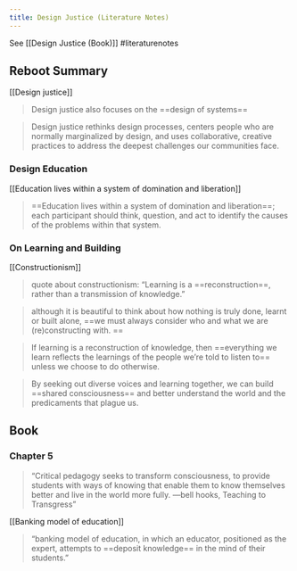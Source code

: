 ```yaml
---
title: Design Justice (Literature Notes)
---
```

See [[Design Justice (Book)]]
#literaturenotes 

## Reboot Summary
[[Design justice]]
> Design justice also focuses on the ==design of systems==


> Design justice rethinks design processes, centers people who are normally marginalized by design, and uses collaborative, creative practices to address the deepest challenges our communities face.

### Design Education

[[Education lives within a system of domination and liberation]]
> ==Education lives within a system of domination and liberation==; each participant should think, question, and act to identify the causes of the problems within that system.

### On Learning and Building
[[Constructionism]]
> quote about constructionism: “Learning is a ==reconstruction==, rather than a transmission of knowledge.”

> although it is beautiful to think about how nothing is truly done, learnt or built alone, ==we must always consider who and what we are (re)constructing with. ==

> If learning is a reconstruction of knowledge, then ==everything we learn reflects the learnings of the people we’re told to listen to== unless we choose to do otherwise.

> By seeking out diverse voices and learning together, we can build ==shared consciousness== and better understand the world and the predicaments that plague us.

## Book
### Chapter 5
> “Critical pedagogy seeks to transform consciousness, to provide students with ways of knowing that enable them to know themselves better and live in the world more fully.
—bell hooks, Teaching to Transgress”

[[Banking model of education]]
> “banking model of education, in which an educator, positioned as the expert, attempts to ==deposit knowledge== in the mind of their students.”

